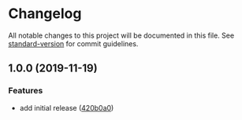 # Changelog

All notable changes to this project will be documented in this file. See [standard-version](https://github.com/conventional-changelog/standard-version) for commit guidelines.

## 1.0.0 (2019-11-19)


### Features

* add initial release ([420b0a0](https://github.com/twilio-labs/configure-env/commit/420b0a09a55c6f898a63fbf997dcba3433f7d91e))
